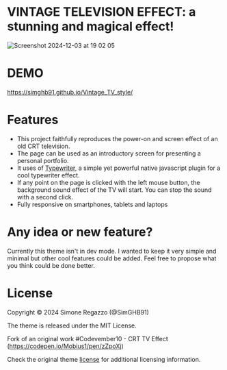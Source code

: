 # VINTAGE TELEVISION EFFECT: a stunning and magical effect!
![Screenshot 2024-12-03 at 19 02 05](https://raw.githubusercontent.com/SimGHB91/Vintage_TV_style/refs/heads/main/schermata-anteprima.png)

# DEMO
https://simghb91.github.io/Vintage_TV_style/

# Features
- This project faithfully reproduces the power-on and screen effect of an old CRT television.
- The page can be used as an introductory screen for presenting a personal portfolio.
- It uses of [Typewriter](https://safi.me.uk/typewriterjs/), a simple yet powerful native javascript plugin for a cool typewriter effect.
- If any point on the page is clicked with the left mouse button, the background sound effect of the TV will start. You can stop the sound with a second click.
- Fully responsive on smartphones, tablets and laptops

# Any idea or new feature?
Currently this theme isn't in dev mode. I wanted to keep it very simple and minimal but other cool features could be added. Feel free to propose what you think could be done better. 

# License
Copyright © 2024 Simone Regazzo (@SimGHB91)

The theme is released under the MIT License. 

Fork of an original work #Codevember10 - CRT TV Effect (https://codepen.io/Mobius1/pen/zZpoXj)

Check the original theme [license](https://github.com/SimGHB91/Vintage_TV_style/blob/4f116bac0f3b1f2889ab38b31931bc93a76f215f/LICENSE.txt) for additional licensing information.
